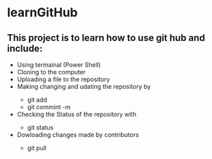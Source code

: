 # learnGitHub

<h2>This project is to learn how to use git hub and include:</h2>
	<ul>	
		<li>Using termainal (Power Shell)</li>
		<li>Cloning to the computer</li>
		<li>Uploading a file to the repository</li>
		<li>Making changing and udating the repository by</li>
			<ul>
			  <li>git add</li>
		    <li>git commint -m</li>
		  </ul>
		<li>Checking the Status of the repository with</li>
		  <ul>
		    <li>git status</li>
		  </ul>
		<li>Dowloading changes made by contributors</li>
		  <ul>
		 <li>git pull</li>
		 </ul>
	</ul>